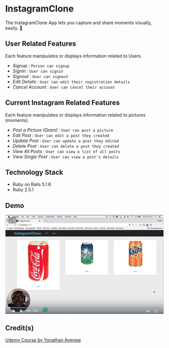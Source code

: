 # InstagramClone

The InstagramClone App lets you capture and share moments visually, easily. 📸

## User Related Features

Each feature manipulates or displays information related to Users.

* _Signup_ : `Person can signup`
* _Signin_ : `User can signin`
* _Signout_ : `User can signout`
* _Edit Details_ : `User can edit their registration details`
* _Cancel Account_ : `User can cancel their account`

## Current Instagram Related Features

Each feature manipulates or displays information related to pictures (moments).

* _Post a Picture (Gram)_ : `User can post a picture`
* _Edit Post_ : `User can edit a post they created`
* _Update Post_ : `User can update a post they edited`
* _Delete Post_ : `User can delete a post they created`
* _View All Posts_ : `User can view a list of all posts`
* _View Single Post_ : `User can view a post's details`

## Technology Stack

* Ruby on Rails 5.1.6
* Ruby 2.5.1

## Demo

[![Watch the Demo Video](https://github.com/evansmusomi/instagram-clone/blob/master/public/images/demo-video-preview.png)](https://www.useloom.com/share/94a6cdf8bcec4b8796a1c2650669b07d)

## Credit(s)

[Udemy Course by Yonathan Ayenew](https://www.udemy.com/8-beautiful-ruby-on-rails-apps-in-30-days/)
